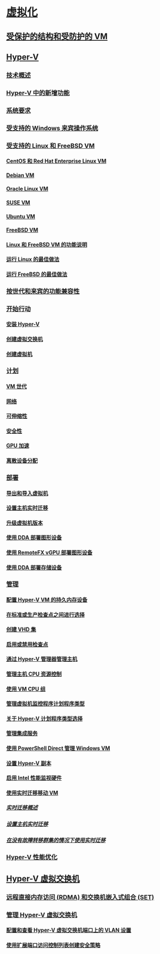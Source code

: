 # [虚拟化](virtualization.md)

## [受保护的结构和受防护的 VM](../security/guarded-fabric-shielded-vm/guarded-fabric-and-shielded-vms-top-node.md)

## [Hyper-V](hyper-v/Hyper-V-on-Windows-Server.md)
### [技术概述](hyper-v/Hyper-V-Technology-Overview.md)
### [Hyper-V 中的新增功能](hyper-v/What-s-new-in-Hyper-V-on-Windows.md)
### [系统要求](hyper-v/System-requirements-for-Hyper-V-on-Windows.md)
### [受支持的 Windows 来宾操作系统](hyper-v/Supported-Windows-guest-operating-systems-for-Hyper-V-on-Windows.md)
### [受支持的 Linux 和 FreeBSD VM](hyper-v/Supported-Linux-and-FreeBSD-virtual-machines-for-Hyper-V-on-Windows.md)
#### [CentOS 和 Red Hat Enterprise Linux VM](hyper-v/Supported-CentOS-and-Red-Hat-Enterprise-Linux-virtual-machines-on-Hyper-V.md)
#### [Debian VM](hyper-v/Supported-Debian-virtual-machines-on-Hyper-V.md)
#### [Oracle Linux VM](hyper-v/Supported-Oracle-Linux-virtual-machines-on-Hyper-V.md)
#### [SUSE VM](hyper-v/Supported-SUSE-virtual-machines-on-Hyper-V.md)
#### [Ubuntu VM](hyper-v/Supported-Ubuntu-virtual-machines-on-Hyper-V.md)
#### [FreeBSD VM](hyper-v/Supported-FreeBSD-virtual-machines-on-Hyper-V.md)
#### [Linux 和 FreeBSD VM 的功能说明](hyper-v/Feature-Descriptions-for-Linux-and-FreeBSD-virtual-machines-on-Hyper-V.md)
#### [运行 Linux 的最佳做法](hyper-v/Best-Practices-for-running-Linux-on-Hyper-V.md)
#### [运行 FreeBSD 的最佳做法](hyper-v/Best-practices-for-running-FreeBSD-on-Hyper-V.md)
### [按世代和来宾的功能兼容性](hyper-v/Hyper-V-feature-compatibility-by-generation-and-guest.md)
### [开始行动](hyper-v/get-started/Get-started-with-Hyper-V-on-Windows.md)
#### [安装 Hyper-V](hyper-v/get-started/Install-the-Hyper-V-role-on-Windows-Server.md)
#### [创建虚拟交换机](hyper-v/get-started/create-a-virtual-switch-for-Hyper-V-virtual-machines.md)
#### [创建虚拟机](hyper-v/get-started/create-a-virtual-machine-in-Hyper-V.md)
### [计划](hyper-v/plan/Plan-Hyper-V-on-Windows-Server.md)
#### [VM 世代](hyper-v/plan/Should-I-create-a-generation-1-or-2-virtual-machine-in-Hyper-V.md)
#### [网络](hyper-v/plan/plan-hyper-v-networking-in-windows-server.md)
#### [可伸缩性](hyper-v/plan/plan-hyper-v-scalability-in-windows-server.md)
#### [安全性](hyper-v/plan/plan-hyper-v-security-in-windows-server.md)
#### [GPU 加速](hyper-v/plan/plan-for-gpu-acceleration-in-windows-server.md)
#### [离散设备分配](hyper-v/plan/plan-for-deploying-devices-using-discrete-device-assignment.md)
### [部署](hyper-v/deploy/Deploy-Hyper-V-on-Windows-Server.md)
#### [导出和导入虚拟机](hyper-v/deploy/Export-and-import-virtual-machines.md)
#### [设置主机实时迁移](hyper-v/deploy/Set-up-hosts-for-live-migration-without-Failover-Clustering.md)
#### [升级虚拟机版本](hyper-v/deploy/Upgrade-virtual-machine-version-in-Hyper-V-on-Windows-or-Windows-Server.md)
#### [使用 DDA 部署图形设备](hyper-v/deploy/deploying-graphics-devices-using-dda.md)
#### [使用 RemoteFX vGPU 部署图形设备](hyper-v/deploy/deploy-graphics-devices-using-remotefx-vgpu.md)
#### [使用 DDA 部署存储设备](hyper-v/deploy/deploying-storage-devices-using-dda.md)

### [管理](hyper-v/manage/Manage-Hyper-V-on-Windows-Server.md)
#### [配置 Hyper-V VM 的持久内存设备](hyper-v/manage/persistent-memory-cmdlets.md)
#### [在标准或生产检查点之间进行选择](hyper-v/manage/Choose-between-standard-or-production-checkpoints-in-Hyper-V.md)
#### [创建 VHD 集](hyper-v/manage/Create-VHDSet-file.md)
#### [启用或禁用检查点](hyper-v/manage/Enable-or-disable-checkpoints-in-Hyper-V.md)
#### [通过 Hyper-V 管理器管理主机](hyper-v/manage/Remotely-manage-Hyper-V-hosts.md)
#### [管理主机 CPU 资源控制](hyper-v/manage/manage-hyper-v-minroot-2016.md)
#### [使用 VM CPU 组](hyper-v/manage/manage-hyper-v-cpugroups.md)
#### [管理虚拟机监控程序计划程序类型](hyper-v/manage/manage-hyper-v-scheduler-types.md)
#### [关于 Hyper-V 计划程序类型选择](hyper-v/manage/about-hyper-v-scheduler-type-selection.md)
#### [管理集成服务](hyper-v/manage/Manage-Hyper-V-integration-services.md)
#### [使用 PowerShell Direct 管理 Windows VM](hyper-v/manage/Manage-Windows-virtual-machines-with-powershell-direct.md)
#### [设置 Hyper-V 副本](hyper-v/manage/Set-up-Hyper-V-Replica.md)
#### [启用 Intel 性能监视硬件](hyper-v/manage/Performance-Monitoring-Hardware.md)
#### [使用实时迁移移动 VM](hyper-v/manage/Live-migration-overview.md)
##### [实时迁移概述](hyper-v/manage/Live-migration-overview.md)

##### [设置主机实时迁移](hyper-v/deploy/Set-up-hosts-for-live-migration-without-Failover-Clustering.md) 
##### [在没有故障转移群集的情况下使用实时迁移](hyper-v/manage/Use-live-migration-without-Failover-Clustering-to-move-a-virtual-machine.md)


### [Hyper-V 性能优化](../administration/performance-tuning/role/hyper-v-server/index.md)
## [Hyper-V 虚拟交换机](hyper-v-virtual-switch/Hyper-V-Virtual-Switch.md)
### [远程直接内存访问 (RDMA) 和交换机嵌入式组合 (SET)](hyper-v-virtual-switch/rdMA-and-Switch-Embedded-Teaming.md)
### [管理 Hyper-V 虚拟交换机](hyper-v-virtual-switch/Manage-Hyper-V-Virtual-Switch.md)
#### [配置和查看 Hyper-V 虚拟交换机端口上的 VLAN 设置](hyper-v-virtual-switch/Configure-and-View-VLAN-Settings-on-Hyper-V-Virtual-Switch-Ports.md)
#### [使用扩展端口访问控制列表创建安全策略](hyper-v-virtual-switch/create-Security-Policies-with-extended-Port-Access-Control-lists.md)
